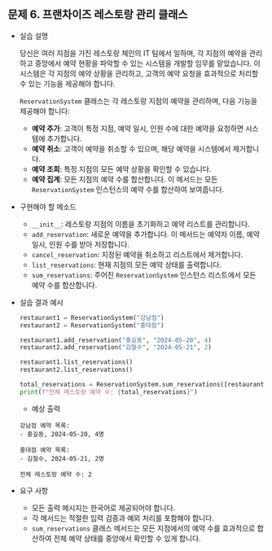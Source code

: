 ## 문제 6. 프랜차이즈 레스토랑 관리 클래스
- 실습 설명

  당신은 여러 지점을 가진 레스토랑 체인의 IT 팀에서 일하며, 각 지점의 예약을 관리하고 중앙에서 예약 현황을 파악할 수 있는 시스템을 개발할 임무를 맡았습니다. 이 시스템은 각 지점의 예약 상황을 관리하고, 고객의 예약 요청을 효과적으로 처리할 수 있는 기능을 제공해야 합니다.

  `ReservationSystem` 클래스는 각 레스토랑 지점의 예약을 관리하며, 다음 기능을 제공해야 합니다:
  - **예약 추가**: 고객이 특정 지점, 예약 일시, 인원 수에 대한 예약을 요청하면 시스템에 추가합니다.
  - **예약 취소**: 고객이 예약을 취소할 수 있으며, 해당 예약을 시스템에서 제거합니다.
  - **예약 조회**: 특정 지점의 모든 예약 상황을 확인할 수 있습니다.
  - **예약 집계**: 모든 지점의 예약 수를 합산합니다. 이 메서드는 모든 `ReservationSystem` 인스턴스의 예약 수를 합산하여 보여줍니다.

- 구현해야 할 메소드
  - `__init__`: 레스토랑 지점의 이름을 초기화하고 예약 리스트를 관리합니다.
  - `add_reservation`: 새로운 예약을 추가합니다. 이 메서드는 예약자 이름, 예약 일시, 인원 수를 받아 저장합니다.
  - `cancel_reservation`: 지정된 예약을 취소하고 리스트에서 제거합니다.
  - `list_reservations`: 현재 지점의 모든 예약 상태를 출력합니다.
  - `sum_reservations`: 주어진 `ReservationSystem` 인스턴스 리스트에서 모든 예약 수를 합산합니다.

- 실습 결과 예시
  ```python
  restaurant1 = ReservationSystem("강남점")
  restaurant2 = ReservationSystem("홍대점")

  restaurant1.add_reservation("홍길동", "2024-05-20", 4)
  restaurant2.add_reservation("김철수", "2024-05-21", 2)

  restaurant1.list_reservations()
  restaurant2.list_reservations()

  total_reservations = ReservationSystem.sum_reservations([restaurant1, restaurant2])
  print(f"전체 레스토랑 예약 수: {total_reservations}")
  ```

    - 예상 출력
  ```
  강남점 예약 목록:
  - 홍길동, 2024-05-20, 4명

  홍대점 예약 목록:
  - 김철수, 2024-05-21, 2명

  전체 레스토랑 예약 수: 2
  ```

- 요구 사항
    - 모든 출력 메시지는 한국어로 제공되어야 합니다.
    - 각 메서드는 적절한 입력 검증과 예외 처리를 포함해야 합니다.
    - `sum_reservations` 클래스 메서드는 모든 지점에서의 예약 수를 효과적으로 합산하여 전체 예약 상태를 중앙에서 확인할 수 있게 합니다.

  
